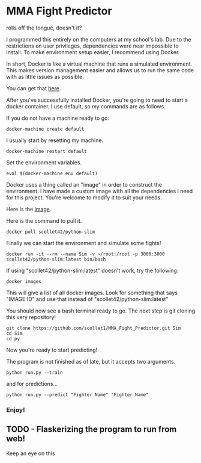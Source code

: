 # MMA Fight Predictor
rolls off the tongue, doesn't it?

I programmed this entirely on the computers at my school's lab. Due to the restrictions on user privileges, dependencies were near impossible to install. To make environment setup easier, I recommend using Docker.

In short, Docker is like a virtual machine that runs a simulated environment. This makes version management easier and allows us to run the same code with as little issues as possible.

You can get that [here](https://www.docker.com/).

After you've successfully installed Docker, you're going to need to start a docker container. I use default, so my commands are as follows.

If you do not have a machine ready to go:
```
docker-machine create default
```

I usually start by resetting my machine.
```
docker-machine restart default
```
Set the environment variables.
```
eval $(docker-machine env default)
```
Docker uses a thing called an "image" in order to construct the environment. I have made a custom image with all the dependencies I need for this project. You're welcome to modify it to suit your needs.

Here is the [image](https://hub.docker.com/r/scollet42/python-slim/).

Here is the command to pull it.

```
docker pull scollet42/python-slim
```
Finally we can start the environment and simulate some fights!
```
docker run -it --rm --name Sim -v ~/root:/root -p 3000:3000 scollet42/python-slim:latest bin/bash
```
If using "scollet42/python-slim:latest" doesn't work, try the following:
```
docker images
```
This will give a list of all docker images. Look for something that says "IMAGE ID" and use that instead of "scollet42/python-slim:latest"

You should now see a bash terminal ready to go. The next step is git cloning this very repository!

```
git clone https://github.com/scollet1/MMA_Fight_Predictor.git Sim
cd Sim
cd py
```
Now you're ready to start predicting!

The program is not finished as of late, but it accepts two arguments.
```
python run.py --train
```
and for predictions...
```
python run.py --predict "Fighter Name" "Fighter Name"
```
### Enjoy!

## TODO - Flaskerizing the program to run from web!
Keep an eye on this
